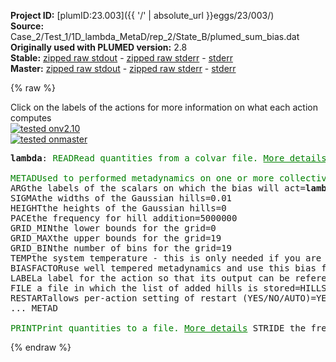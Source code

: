 **Project ID:** [plumID:23.003]({{ '/' | absolute_url }}eggs/23/003/)  
**Source:** Case_2/Test_1/1D_lambda_MetaD/rep_2/State_B/plumed_sum_bias.dat  
**Originally used with PLUMED version:** 2.8  
**Stable:** [zipped raw stdout](plumed_sum_bias.dat.plumed.stdout.txt.zip) - [zipped raw stderr](plumed_sum_bias.dat.plumed.stderr.txt.zip) - [stderr](plumed_sum_bias.dat.plumed.stderr)  
**Master:** [zipped raw stdout](plumed_sum_bias.dat.plumed_master.stdout.txt.zip) - [zipped raw stderr](plumed_sum_bias.dat.plumed_master.stderr.txt.zip) - [stderr](plumed_sum_bias.dat.plumed_master.stderr)  

{% raw %}
<div class="plumedpreheader">
<div class="headerInfo" id="value_details_data/Case_2/Test_1/1D_lambda_MetaD/rep_2/State_B/plumed_sum_bias.dat"> Click on the labels of the actions for more information on what each action computes </div>
<div class="containerBadge">
<div class="headerBadge"><a href="plumed_sum_bias.dat.plumed.stderr"><img src="https://img.shields.io/badge/v2.10-passing-green.svg" alt="tested onv2.10" /></a></div>
<div class="headerBadge"><a href="plumed_sum_bias.dat.plumed_master.stderr"><img src="https://img.shields.io/badge/master-passing-green.svg" alt="tested onmaster" /></a></div>
</div>
</div>
<pre class="plumedlisting">
<b name="data/Case_2/Test_1/1D_lambda_MetaD/rep_2/State_B/plumed_sum_bias.datlambda" onclick='showPath("data/Case_2/Test_1/1D_lambda_MetaD/rep_2/State_B/plumed_sum_bias.dat","data/Case_2/Test_1/1D_lambda_MetaD/rep_2/State_B/plumed_sum_bias.datlambda","data/Case_2/Test_1/1D_lambda_MetaD/rep_2/State_B/plumed_sum_bias.datlambda","brown")'>lambda</b>: <span class="plumedtooltip" style="color:green">READ<span class="right">Read quantities from a colvar file. <a href="https://www.plumed.org/doc-master/user-doc/html/READ" style="color:green">More details</a><i></i></span></span> <span class="plumedtooltip">FILE<span class="right">the name of the file from which to read these quantities<i></i></span></span>=COLVAR_fake <span class="plumedtooltip">VALUES<span class="right">the values to read from the file<i></i></span></span>=lambda <span class="plumedtooltip">IGNORE_TIME<span class="right"> ignore the time in the colvar file<i></i></span></span> <span class="plumedtooltip">IGNORE_FORCES<span class="right"> use this flag if the forces added by any bias can be safely ignored<i></i></span></span>
<br/><span style="display:none;" id="data/Case_2/Test_1/1D_lambda_MetaD/rep_2/State_B/plumed_sum_bias.datlambda">The READ action with label <b>lambda</b> calculates the following quantities:<table  align="center" frame="void" width="95%" cellpadding="5%"><tr><td width="5%"><b> Quantity </b>  </td><td><b> Description </b> </td></tr><tr><td width="5%">lambda..#!custom</td><td>the names of the output components for this action depend on the actions input file see the example inputs below for details</td></tr></table></span><span class="plumedtooltip" style="color:green">METAD<span class="right">Used to performed metadynamics on one or more collective variables. <a href="https://www.plumed.org/doc-master/user-doc/html/METAD" style="color:green">More details</a><i></i></span></span> ...
<span class="plumedtooltip">ARG<span class="right">the labels of the scalars on which the bias will act<i></i></span></span>=<b name="data/Case_2/Test_1/1D_lambda_MetaD/rep_2/State_B/plumed_sum_bias.datlambda">lambda</b> 
<span class="plumedtooltip">SIGMA<span class="right">the widths of the Gaussian hills<i></i></span></span>=0.01     
<span class="plumedtooltip">HEIGHT<span class="right">the heights of the Gaussian hills<i></i></span></span>=0
<span class="plumedtooltip">PACE<span class="right">the frequency for hill addition<i></i></span></span>=5000000        
<span class="plumedtooltip">GRID_MIN<span class="right">the lower bounds for the grid<i></i></span></span>=0   
<span class="plumedtooltip">GRID_MAX<span class="right">the upper bounds for the grid<i></i></span></span>=19   
<span class="plumedtooltip">GRID_BIN<span class="right">the number of bins for the grid<i></i></span></span>=19
<span class="plumedtooltip">TEMP<span class="right">the system temperature - this is only needed if you are doing well-tempered metadynamics<i></i></span></span>=298
<span class="plumedtooltip">BIASFACTOR<span class="right">use well tempered metadynamics and use this bias factor<i></i></span></span>=60
<span class="plumedtooltip">LABEL<span class="right">a label for the action so that its output can be referenced in the input to other actions<i></i></span></span>=<b name="data/Case_2/Test_1/1D_lambda_MetaD/rep_2/State_B/plumed_sum_bias.datmetad" onclick='showPath("data/Case_2/Test_1/1D_lambda_MetaD/rep_2/State_B/plumed_sum_bias.dat","data/Case_2/Test_1/1D_lambda_MetaD/rep_2/State_B/plumed_sum_bias.datmetad","data/Case_2/Test_1/1D_lambda_MetaD/rep_2/State_B/plumed_sum_bias.datmetad","brown")'>metad</b>    
<span class="plumedtooltip">FILE<span class="right"> a file in which the list of added hills is stored<i></i></span></span>=HILLS_1D_modified_fake
<span class="plumedtooltip">RESTART<span class="right">allows per-action setting of restart (YES/NO/AUTO)<i></i></span></span>=YES
... METAD
<br/><span style="display:none;" id="data/Case_2/Test_1/1D_lambda_MetaD/rep_2/State_B/plumed_sum_bias.datmetad">The METAD action with label <b>metad</b> calculates the following quantities:<table  align="center" frame="void" width="95%" cellpadding="5%"><tr><td width="5%"><b> Quantity </b>  </td><td><b> Description </b> </td></tr><tr><td width="5%">metad.bias</td><td>the instantaneous value of the bias potential</td></tr></table></span><span class="plumedtooltip" style="color:green">PRINT<span class="right">Print quantities to a file. <a href="https://www.plumed.org/doc-master/user-doc/html/PRINT" style="color:green">More details</a><i></i></span></span> <span class="plumedtooltip">STRIDE<span class="right"> the frequency with which the quantities of interest should be output<i></i></span></span>=1 <span class="plumedtooltip">ARG<span class="right">the labels of the values that you would like to print to the file<i></i></span></span>=<b name="data/Case_2/Test_1/1D_lambda_MetaD/rep_2/State_B/plumed_sum_bias.datlambda">lambda</b>,<b name="data/Case_2/Test_1/1D_lambda_MetaD/rep_2/State_B/plumed_sum_bias.datmetad">metad.bias</b> <span class="plumedtooltip">FILE<span class="right">the name of the file on which to output these quantities<i></i></span></span>=COLVAR_SUM_BIAS
</pre>
{% endraw %}
